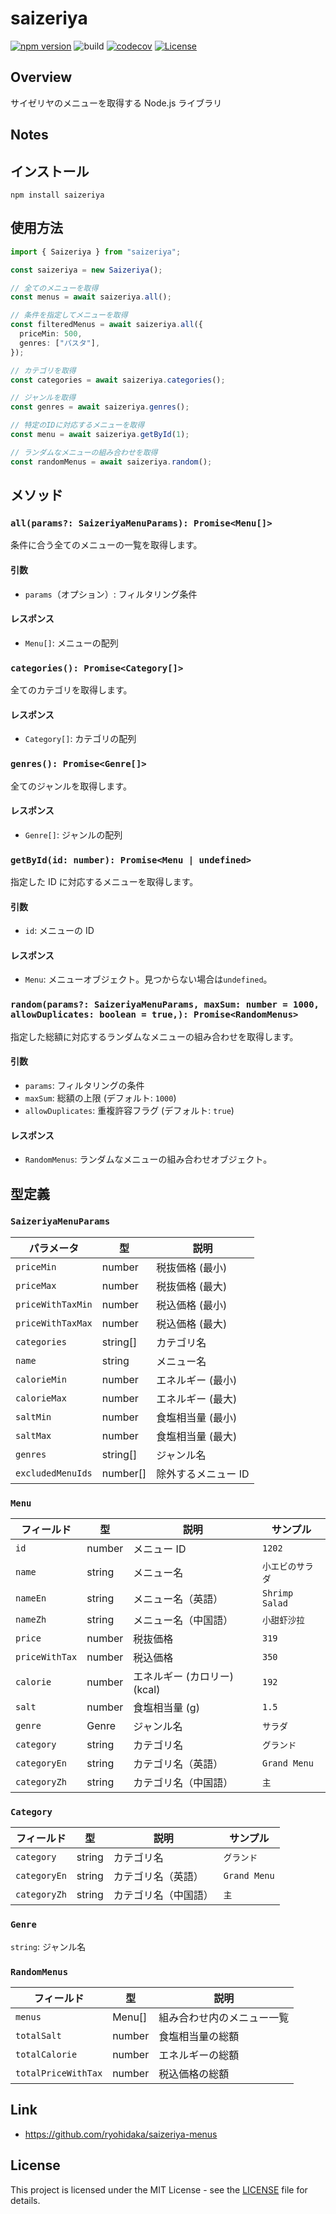 # saizeriya

[![npm version](https://badge.fury.io/js/saizeriya.svg)](https://badge.fury.io/js/saizeriya)
![build](https://github.com/ryohidaka/saizeriya/workflows/Build/badge.svg)
[![codecov](https://codecov.io/gh/ryohidaka/saizeriya/graph/badge.svg?token=RHP9TB2F51)](https://codecov.io/gh/ryohidaka/saizeriya)
[![License](https://img.shields.io/badge/license-MIT-blue.svg)](https://opensource.org/licenses/MIT)

## Overview

サイゼリヤのメニューを取得する Node.js ライブラリ

## Notes

## インストール

```shell
npm install saizeriya
```

## 使用方法

```ts
import { Saizeriya } from "saizeriya";

const saizeriya = new Saizeriya();

// 全てのメニューを取得
const menus = await saizeriya.all();

// 条件を指定してメニューを取得
const filteredMenus = await saizeriya.all({
  priceMin: 500,
  genres: ["パスタ"],
});

// カテゴリを取得
const categories = await saizeriya.categories();

// ジャンルを取得
const genres = await saizeriya.genres();

// 特定のIDに対応するメニューを取得
const menu = await saizeriya.getById(1);

// ランダムなメニューの組み合わせを取得
const randomMenus = await saizeriya.random();
```

## メソッド

### `all(params?: SaizeriyaMenuParams): Promise<Menu[]>`

条件に合う全てのメニューの一覧を取得します。

#### 引数

- `params`（オプション）: フィルタリング条件

#### レスポンス

- `Menu[]`: メニューの配列

### `categories(): Promise<Category[]>`

全てのカテゴリを取得します。

#### レスポンス

- `Category[]`: カテゴリの配列

### `genres(): Promise<Genre[]>`

全てのジャンルを取得します。

#### レスポンス

- `Genre[]`: ジャンルの配列

### `getById(id: number): Promise<Menu | undefined>`

指定した ID に対応するメニューを取得します。

#### 引数

- `id`: メニューの ID

#### レスポンス

- `Menu`: メニューオブジェクト。見つからない場合は`undefined`。

### `random(params?: SaizeriyaMenuParams, maxSum: number = 1000, allowDuplicates: boolean = true,): Promise<RandomMenus> `

指定した総額に対応するランダムなメニューの組み合わせを取得します。

#### 引数

- `params`: フィルタリングの条件
- `maxSum`: 総額の上限 (デフォルト: `1000`)
- `allowDuplicates`: 重複許容フラグ (デフォルト: `true`)

#### レスポンス

- `RandomMenus`: ランダムなメニューの組み合わせオブジェクト。

## 型定義

### `SaizeriyaMenuParams`

| パラメータ        | 型       | 説明                |
| ----------------- | -------- | ------------------- |
| `priceMin`        | number   | 税抜価格 (最小)     |
| `priceMax`        | number   | 税抜価格 (最大)     |
| `priceWithTaxMin` | number   | 税込価格 (最小)     |
| `priceWithTaxMax` | number   | 税込価格 (最大)     |
| `categories`      | string[] | カテゴリ名          |
| `name`            | string   | メニュー名          |
| `calorieMin`      | number   | エネルギー (最小)   |
| `calorieMax`      | number   | エネルギー (最大)   |
| `saltMin`         | number   | 食塩相当量 (最小)   |
| `saltMax`         | number   | 食塩相当量 (最大)   |
| `genres`          | string[] | ジャンル名          |
| `excludedMenuIds` | number[] | 除外するメニュー ID |

### `Menu`

| フィールド     | 型     | 説明                         | サンプル         |
| -------------- | ------ | ---------------------------- | ---------------- |
| `id`           | number | メニュー ID                  | `1202`           |
| `name`         | string | メニュー名                   | `小エビのサラダ` |
| `nameEn`       | string | メニュー名（英語）           | `Shrimp Salad`   |
| `nameZh`       | string | メニュー名（中国語）         | `小甜虾沙拉`     |
| `price`        | number | 税抜価格                     | `319`            |
| `priceWithTax` | number | 税込価格                     | `350`            |
| `calorie`      | number | エネルギー (カロリー) (kcal) | `192`            |
| `salt`         | number | 食塩相当量 (g)               | `1.5`            |
| `genre`        | Genre  | ジャンル名                   | `サラダ`         |
| `category`     | string | カテゴリ名                   | `グランド`       |
| `categoryEn`   | string | カテゴリ名（英語）           | `Grand Menu`     |
| `categoryZh`   | string | カテゴリ名（中国語）         | `主`             |

### `Category`

| フィールド   | 型     | 説明                 | サンプル     |
| ------------ | ------ | -------------------- | ------------ |
| `category`   | string | カテゴリ名           | `グランド`   |
| `categoryEn` | string | カテゴリ名（英語）   | `Grand Menu` |
| `categoryZh` | string | カテゴリ名（中国語） | `主`         |

### `Genre`

`string`: ジャンル名

### `RandomMenus`

| フィールド          | 型     | 説明                       |
| ------------------- | ------ | -------------------------- |
| `menus`             | Menu[] | 組み合わせ内のメニュー一覧 |
| `totalSalt`         | number | 食塩相当量の総額           |
| `totalCalorie`      | number | エネルギーの総額           |
| `totalPriceWithTax` | number | 税込価格の総額             |

## Link

- https://github.com/ryohidaka/saizeriya-menus

## License

This project is licensed under the MIT License - see the [LICENSE](LICENSE) file for details.
